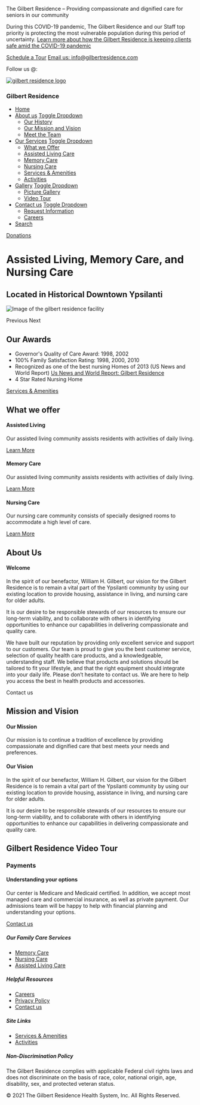  The Gilbert Residence – Providing compassionate and dignified care for seniors in our community  

During this COVID-19 pandemic, The Gilbert Residence and our Staff top priority is protecting the most vulnerable population during this period of uncertainty. [Learn more about how the Gilbert Residence is keeping clients safe amid the COVID-19 pandemic](../html/corona.html)

[Schedule a Tour](tel:+7344829498) [Email us: info@gilbertresidence.com](mailto:info@gilbertresidence.com )

Follow us @:

[](#)[](#)

 [![gilbert residence logo](../g-img/gilbert__logo.png)](./index.html)  

### Gilbert Residence

*   [Home](../public/index.html)
*   [About us](#) [Toggle Dropdown](#)
    *   [Our History](#missionAbout__section)
    *   [Our Mission and Vision](#missionAbout__section)
    *   [Meet the Team](../html/team.html)
*   [Our Services](#) [Toggle Dropdown](#)
    *   [What we Offer](#offered__services)
    *   [Assisted Living Care](../html/assited.html)
    *   [Memory Care](../html/memorycare.html)
    *   [Nursing Care](../html/nursing.html)
    *   [Services & Amenities](../html/serviceAmenties.html)
    *   [Activities](../html/activities.html)
*   [Gallery](#) [Toggle Dropdown](#)
    *   [Picture Gallery](../html/photogallery.html)
    *   [Video Tour](#videoTour__section)
*   [Contact us](#) [Toggle Dropdown](#)
    *   [Request Information](../html/contact.html)
    *   [Careers](https://gilbertresidence.iapplicants.com/)
*   [Search](#)

[Donations](https://www.paypal.com/donate?token=Lu1XF0szm2p540j85sbePRD5eZYQb8T47vD2JeLJGilHsLtq8LjfBxjbrlI1_QjMgbUi4fXMp33Qd0av)

Assisted Living, Memory Care, and Nursing Care
==============================================

Located in Historical Downtown Ypsilanti
----------------------------------------

[](#)

![Image of the gilbert residence facility](../g-img/The-Gilbert-Residence-Senior-Living-Community-Ypsilanti-MI-Photo-a.webp)

[](#)

[](#)

Previous Next

Our Awards
----------

*   Governor's Quality of Care Award: 1998, 2002
*   100% Family Satisfaction Rating: 1998, 2000, 2010
*   Recognized as one of the best nursing Homes of 2013 (US News and World Report) [Us News and World Report: Gilbert Residence](https://health.usnews.com/best-nursing-homes/area/mi/the-gilbert-residence-23E104 "Learn More")
*   4 Star Rated Nursing Home

[Services & Amenities](../html/serviceAmenties.html)

What we offer
-------------

#### Assisted Living

Our assisted living community assists residents with activities of daily living.

[Learn More](../html/assited.html)

#### Memory Care

Our assisted living community assists residents with activities of daily living.

[Learn More](../html/memorycare.html)

#### Nursing Care

Our nursing care community consists of specially designed rooms to accommodate a high level of care.

[Learn More](../html/nursing.html )

About Us
--------

#### Welcome

In the spirit of our benefactor, William H. Gilbert, our vision for the Gilbert Residence is to remain a vital part of the Ypsilanti community by using our existing location to provide housing, assistance in living, and nursing care for older adults.

It is our desire to be responsible stewards of our resources to ensure our long-term viability, and to collaborate with others in identifying opportunities to enhance our capabilities in delivering compassionate and quality care.

We have built our reputation by providing only excellent service and support to our customers. Our team is proud to give you the best customer service, selection of quality health care products, and a knowledgeable, understanding staff. We believe that products and solutions should be tailored to fit your lifestyle, and that the right equipment should integrate into your daily life. Please don’t hesitate to contact us. We are here to help you access the best in health products and accessories.

Contact us

Mission and Vision
------------------

#### Our Mission

Our mission is to continue a tradition of excellence by providing compassionate and dignified care that best meets your needs and preferences.

#### Our Vision

In the spirit of our benefactor, William H. Gilbert, our vision for the Gilbert Residence is to remain a vital part of the Ypsilanti community by using our existing location to provide housing, assistance in living, and nursing care for older adults.

It is our desire to be responsible stewards of our resources to ensure our long-term viability, and to collaborate with others in identifying opportunities to enhance our capabilities in delivering compassionate and quality care.

Gilbert Residence Video Tour
----------------------------

### Payments

#### Understanding your options

Our center is Medicare and Medicaid certified. In addition, we accept most managed care and commercial insurance, as well as private payment. Our admissions team will be happy to help with financial planning and understanding your options.

[Contact us](../html/contact.html)

[](/public/index.html)

##### Our Family Care Services

*   [Memory Care](../html/memorycare.html)
*   [Nursing Care](../html/nursing.html)
*   [Assisted Living Care](../html/assited.html)

##### Helpful Resources

*   [Careers](https://gilbertresidence.iapplicants.com/ "Careers")
*   [Privacy Policy](../html/privacy.html)
*   [Contact us](../html/contact.html)

##### Site Links

*   [Services & Amenities](../html/serviceAmenties.html)
*   [Activities](../html/activities.html)

##### Non-Discrimination Policy

The Gilbert Residence complies with applicable Federal civil rights laws and does not discriminate on the basis of race, color, national origin, age, disability, sex, and protected veteran status.

© 2021 The Gilbert Residence Health System, Inc. All Rights Reserved.
